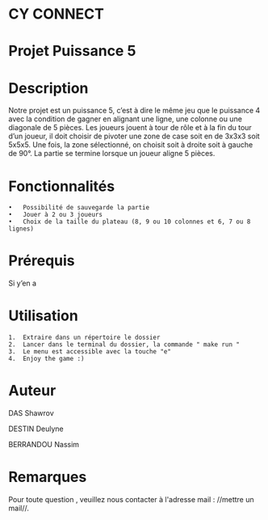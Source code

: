# CY CONNECT 

# Projet Puissance 5

# Description
Notre projet est un puissance 5, c’est à dire le même jeu que le puissance 4 avec la condition de gagner en alignant une ligne, une colonne ou une diagonale de 5 pièces. Les joueurs jouent à tour de rôle et à la fin du tour d’un joueur, il doit choisir de pivoter une zone de case soit en de 3x3x3 soit 5x5x5. Une fois, la zone sélectionné, on choisit soit à droite soit à gauche de 90°. La partie se termine lorsque un joueur aligne 5 pièces.


# Fonctionnalités

	•	Possibilité de sauvegarde la partie 
	•	Jouer à 2 ou 3 joueurs
	•	Choix de la taille du plateau (8, 9 ou 10 colonnes et 6, 7 ou 8 lignes)


# Prérequis

Si y’en a


# Utilisation

	1.	Extraire dans un répertoire le dossier
	2.	Lancer dans le terminal du dossier, la commande " make run "
	3.	Le menu est accessible avec la touche "e"
	4.	Enjoy the game :)


# Auteur
DAS Shawrov

DESTIN Deulyne

BERRANDOU Nassim

# Remarques
Pour toute question , veuillez nous contacter à l'adresse mail : //mettre un mail//.

